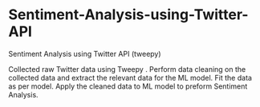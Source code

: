 # Sentiment-Analysis-using-Twitter-API

Sentiment Analysis using Twitter API (tweepy)

Collected raw Twitter data using Tweepy . 
Perform data cleaning on the collected data and extract the relevant data for the ML model.
Fit the data as per model.
Apply the cleaned data to ML model to preform Sentiment Analysis.